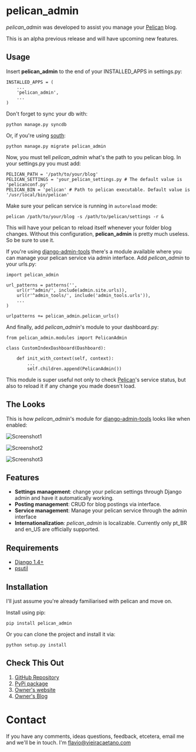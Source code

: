 pelican_admin
======================
*pelican_admin* was developed to assist you manage your [Pelican] blog.

This is an alpha previous release and will have upcoming new features.

Usage
-----

Insert **pelican_admin** to the end of your INSTALLED_APPS in settings.py:

    INSTALLED_APPS = (
        ...
        'pelican_admin',
        ...
    )
    
Don't forget to sync your db with:

	python manage.py syncdb
	
Or, if you're using [south](http://pypi.python.org/pypi/South/):

	python manage.py migrate pelican_admin
	
Now, you must tell *pelican_admin* what's the path to you pelican blog. In your settings.py you must add:

	PELICAN_PATH = '/path/to/your/blog'
	PELICAN_SETTINGS = 'your_pelican_settings.py # The default value is 'pelicanconf.py'
	PELICAN_BIN = 'pelican' # Path to pelican executable. Default value is '/usr/local/bin/pelican'
	
Make sure your pelican service is running in `autoreload` mode:

	pelican /path/to/your/blog -s /path/to/pelican/settings -r &
	
	
This will have your pelican to reload itself whenever your folder blog changes. Without this configuration, **pelican_admin** is pretty much useless. So be sure to use it.
	
If you're using [django-admin-tools] there's a module available where you can manage your pelican service via admin interface. Add *pelican_admin* to your urls.py:

	import pelican_admin
	
	url_patterns = patterns('',	
    	url(r'^admin/', include(admin.site.urls)),
	    url(r'^admin_tools/', include('admin_tools.urls')),
	   	...
	)
	
	urlpatterns += pelican_admin.pelican_urls()
	
And finally, add *pelican_admin*'s module to your dashboard.py:

	from pelican_admin.modules import PelicanAdmin
	
	class CustomIndexDashboard(Dashboard):

    	def init_with_context(self, context):
			...
	        self.children.append(PelicanAdmin())
	        
This module is super useful not only to check [Pelican]'s service status, but also to reload it if any change you made doesn't load.
	        
The Looks
---------

This is how *pelican_admin*'s module for [django-admin-tools] looks like when enabled:

![Screenshot1](https://raw.github.com/fjcaetano/pelican_admin/master/ss1.png)

![Screenshot2](https://raw.github.com/fjcaetano/pelican_admin/master/ss2.png)

![Screenshot3](https://raw.github.com/fjcaetano/pelican_admin/master/ss3.png)


Features
--------

- **Settings management**: change your pelican settings through Django admin and have it automatically working.
- **Posting management**: CRUD for blog postings via interface.
- **Service management**: Manage your pelican service through the admin interface
- **Internationalization**: *pelican_admin* is localizable. Currently only pt_BR and en_US are officially supported.

Requirements
------------
* [Django 1.4+](http://pypi.python.org/pypi/Django/1.4)
* [psutil](http://code.google.com/p/psutil/)

Installation
------------
I'll just assume you're already familiarised with pelican and move on.

Install using pip:

    pip install pelican_admin
    
Or you can clone the project and install it via:

    python setup.py install

Check This Out
--------------
1. [GitHub Repository](https://github.com/fjcaetano/pelican_admin)
2. [PyPi package](http://pypi.python.org/pypi/pelican_admin/0.1)
3. [Owner's website](http://flaviocaetano.com)
4. [Owner's Blog](http://blog.flaviocaetano.com)


Contact
==============
If you have any comments, ideas questions, feedback, etcetera, email me and we'll be in touch. I'm <flavio@vieiracaetano.com>

[django-admin-tools]: https://bitbucket.org/izi/django-admin-tools/wiki/Home
[pelican]: (https://github.com/getpelican/pelican)